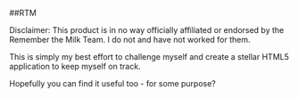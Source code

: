 ##RTM

Disclaimer:
This product is in no way officially affiliated or endorsed by the Remember the Milk Team. I do not and have not worked for them.

This is simply my best effort to challenge myself and create a stellar HTML5 application to keep myself on track.

Hopefully you can find it useful too - for some purpose?